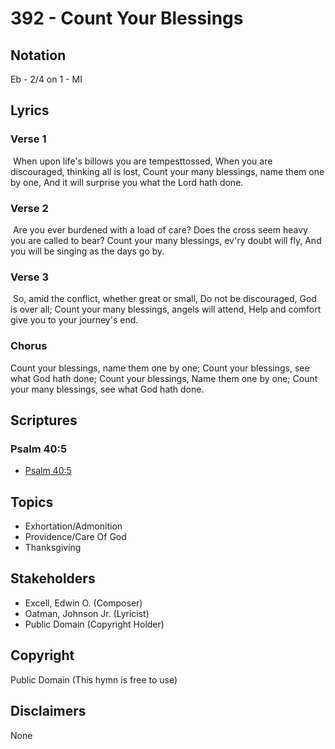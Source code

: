 # 392 - Count Your Blessings

## Notation

Eb - 2/4 on 1 - MI

## Lyrics

### Verse 1

 When upon life's billows you are tempesttossed, When you are discouraged, thinking all is lost, Count your many blessings, name them one by one, And it will surprise you what the Lord hath done. 

### Verse 2

 Are you ever burdened with a load of care? Does the cross seem heavy you are called to bear? Count your many blessings, ev'ry doubt will fly, And you will be singing as the days go by. 

### Verse 3

 So, amid the conflict, whether great or small, Do not be discouraged, God is over all; Count your many blessings, angels will attend, Help and comfort give you to your journey's end. 

### Chorus

Count your blessings, name them one by one; Count your blessings, see what God hath done; Count your blessings, Name them one by one; Count your many blessings, see what God hath done. 


## Scriptures

### Psalm 40:5

- [Psalm 40:5](https://www.biblegateway.com/passage/?search=Psalm%2040%3A5)


## Topics

- Exhortation/Admonition
- Providence/Care Of God
- Thanksgiving

## Stakeholders

- Excell, Edwin O. (Composer)
- Oatman, Johnson  Jr. (Lyricist)
- Public Domain (Copyright Holder)

## Copyright

Public Domain
(This hymn is free to use)

## Disclaimers

None

